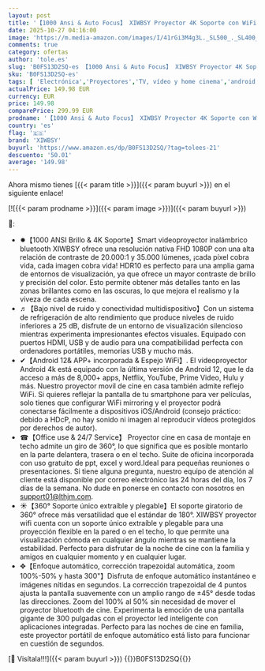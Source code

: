 ```yaml
---
layout: post
title: '【1000 Ansi & Auto Focus】 XIWBSY Proyector 4K Soporte con WiFi 6 y Bluetooth 5.3  Gira 360 °  35000 Lúmenes  Proyector Android Vídeo de Cine En Casa  Projector Portátil 4K'
date: 2025-10-27 04:16:00
image: 'https://m.media-amazon.com/images/I/41rGi3M4g3L._SL500_._SL400_.jpg'
comments: true
category: ofertas
author: 'tole.es'
slug: 'B0FS13D2SQ-es 【1000 Ansi & Auto Focus】 XIWBSY Proyector 4K Soporte con...'
sku: 'B0FS13D2SQ-es'
tags: [ 'Electrónica','Proyectores','TV, vídeo y home cinema','android','xiwbsy','🇪🇸', ]
actualPrice: 149.98 EUR
currency: EUR
price: 149.98
comparePrice: 299.99 EUR
prodname: '【1000 Ansi & Auto Focus】 XIWBSY Proyector 4K Soporte con WiFi 6 y Bluetooth 5.3  Gira 360 °  35000 Lúmenes  Proyector Android Vídeo de Cine En Casa  Projector Portátil 4K'
country: 'es'
flag: '🇪🇸'
brand: 'XIWBSY'
buyurl: 'https://www.amazon.es/dp/B0FS13D2SQ/?tag=tolees-21'
descuento: '50.01'
average: '149.98'
---
```


Ahora mismo tienes [{{< param title >}}]({{< param buyurl >}}) en el siguiente enlace!

[![{{< param prodname >}}]({{< param image >}})]({{< param buyurl >}})

🔎:

- ✸【1000 ANSI Brillo & 4K Soporte】Smart videoproyector inalámbrico bluetooth XIWBSY ofrece una resolución nativa FHD 1080P con una alta relación de contraste de 20.000:1 y 35.000 lúmenes, ¡cada píxel cobra vida, cada imagen cobra vida! HDR10 es perfecto para una amplia gama de entornos de visualización, ya que ofrece un mayor contraste de brillo y precisión del color. Esto permite obtener más detalles tanto en las zonas brillantes como en las oscuras, lo que mejora el realismo y la viveza de cada escena.
- ♬【Bajo nivel de ruido y conectividad multidispositivo】Con un sistema de refrigeración de alto rendimiento que produce niveles de ruido inferiores a 25 dB, disfrute de un entorno de visualización silencioso mientras experimenta impresionantes efectos visuales. Equipado con puertos HDMI, USB y de audio para una compatibilidad perfecta con ordenadores portátiles, memorias USB y mucho más.
- ✔【Android 12& APP+ incorporada & Espejo WiFi】. El videoproyector Android 4k está equipado con la última versión de Android 12, que le da acceso a más de 8,000+ apps, Netflix, YouTube, Prime Video, Hulu y más. Nuestro proyector movil de cine en casa también admite reflejo WiFi. Si quieres reflejar la pantalla de tu smartphone para ver películas, solo tienes que configurar WiFi mirroring y el proyector podrá conectarse fácilmente a dispositivos iOS/Android (consejo práctico: debido a HDcP, no hay sonido ni imagen al reproducir vídeos protegidos por derechos de autor).
- ☎【Office use & 24/7 Service】 Proyector cine en casa de montaje en techo admite un giro de 360°, lo que significa que es posible montarlo en la parte delantera, trasera o en el techo. Suite de oficina incorporada con uso gratuito de ppt, excel y word.Ideal para pequeñas reuniones o presentaciones. Si tiene alguna pregunta, nuestro equipo de atención al cliente está disponible por correo electrónico las 24 horas del día, los 7 días de la semana. No dude en ponerse en contacto con nosotros en support01@lthjm.com.
- ☀【360° Soporte único extraíble y plegable】El soporte giratorio de 360° ofrece más versatilidad que el estándar de 180°. XIWBSY proyector wifi cuenta con un soporte único extraíble y plegable para una proyección flexible en la pared o en el techo, lo que permite una visualización cómoda en cualquier ángulo mientras se mantiene la estabilidad. Perfecto para disfrutar de la noche de cine con la familia y amigos en cualquier momento y en cualquier lugar.
- ✥【Enfoque automático, corrección trapezoidal automática, zoom 100%-50% y hasta 300"】Disfruta de enfoque automático instantáneo e imágenes nítidas en segundos. La corrección trapezoidal de 4 puntos ajusta la pantalla suavemente con un amplio rango de ±45° desde todas las direcciones. Zoom del 100% al 50% sin necesidad de mover el proyector bluetooth de cine. Experimenta la emoción de una pantalla gigante de 300 pulgadas con el proyector led inteligente con aplicaciones integradas. Perfecto para las noches de cine en familia, este proyector portátil de enfoque automático está listo para funcionar en cuestión de segundos.

[🛒 Visítala!!!]({{< param buyurl >}})
{{<world>}}B0FS13D2SQ{{</world>}}
